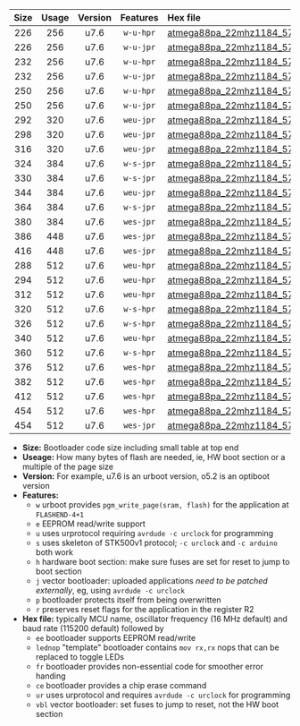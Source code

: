 |Size|Usage|Version|Features|Hex file|
|:-:|:-:|:-:|:-:|:--|
|226|256|u7.6|`w-u-hpr`|[atmega88pa_22mhz1184_57600bps_ur.hex](https://raw.githubusercontent.com/stefanrueger/urboot/main//atmega88pa_22mhz1184_57600bps_ur.hex)|
|226|256|u7.6|`w-u-jpr`|[atmega88pa_22mhz1184_57600bps_ur_vbl.hex](https://raw.githubusercontent.com/stefanrueger/urboot/main//atmega88pa_22mhz1184_57600bps_ur_vbl.hex)|
|232|256|u7.6|`w-u-hpr`|[atmega88pa_22mhz1184_57600bps_lednop_ur.hex](https://raw.githubusercontent.com/stefanrueger/urboot/main//atmega88pa_22mhz1184_57600bps_lednop_ur.hex)|
|232|256|u7.6|`w-u-jpr`|[atmega88pa_22mhz1184_57600bps_lednop_ur_vbl.hex](https://raw.githubusercontent.com/stefanrueger/urboot/main//atmega88pa_22mhz1184_57600bps_lednop_ur_vbl.hex)|
|250|256|u7.6|`w-u-hpr`|[atmega88pa_22mhz1184_57600bps_lednop_fr_ur.hex](https://raw.githubusercontent.com/stefanrueger/urboot/main//atmega88pa_22mhz1184_57600bps_lednop_fr_ur.hex)|
|250|256|u7.6|`w-u-jpr`|[atmega88pa_22mhz1184_57600bps_lednop_fr_ur_vbl.hex](https://raw.githubusercontent.com/stefanrueger/urboot/main//atmega88pa_22mhz1184_57600bps_lednop_fr_ur_vbl.hex)|
|292|320|u7.6|`weu-jpr`|[atmega88pa_22mhz1184_57600bps_ee_ur_vbl.hex](https://raw.githubusercontent.com/stefanrueger/urboot/main//atmega88pa_22mhz1184_57600bps_ee_ur_vbl.hex)|
|298|320|u7.6|`weu-jpr`|[atmega88pa_22mhz1184_57600bps_ee_lednop_ur_vbl.hex](https://raw.githubusercontent.com/stefanrueger/urboot/main//atmega88pa_22mhz1184_57600bps_ee_lednop_ur_vbl.hex)|
|316|320|u7.6|`weu-jpr`|[atmega88pa_22mhz1184_57600bps_ee_lednop_fr_ur_vbl.hex](https://raw.githubusercontent.com/stefanrueger/urboot/main//atmega88pa_22mhz1184_57600bps_ee_lednop_fr_ur_vbl.hex)|
|324|384|u7.6|`w-s-jpr`|[atmega88pa_22mhz1184_57600bps_vbl.hex](https://raw.githubusercontent.com/stefanrueger/urboot/main//atmega88pa_22mhz1184_57600bps_vbl.hex)|
|330|384|u7.6|`w-s-jpr`|[atmega88pa_22mhz1184_57600bps_lednop_vbl.hex](https://raw.githubusercontent.com/stefanrueger/urboot/main//atmega88pa_22mhz1184_57600bps_lednop_vbl.hex)|
|344|384|u7.6|`weu-jpr`|[atmega88pa_22mhz1184_57600bps_ee_lednop_fr_ce_ur_vbl.hex](https://raw.githubusercontent.com/stefanrueger/urboot/main//atmega88pa_22mhz1184_57600bps_ee_lednop_fr_ce_ur_vbl.hex)|
|364|384|u7.6|`w-s-jpr`|[atmega88pa_22mhz1184_57600bps_lednop_fr_vbl.hex](https://raw.githubusercontent.com/stefanrueger/urboot/main//atmega88pa_22mhz1184_57600bps_lednop_fr_vbl.hex)|
|380|384|u7.6|`wes-jpr`|[atmega88pa_22mhz1184_57600bps_ee_vbl.hex](https://raw.githubusercontent.com/stefanrueger/urboot/main//atmega88pa_22mhz1184_57600bps_ee_vbl.hex)|
|386|448|u7.6|`wes-jpr`|[atmega88pa_22mhz1184_57600bps_ee_lednop_vbl.hex](https://raw.githubusercontent.com/stefanrueger/urboot/main//atmega88pa_22mhz1184_57600bps_ee_lednop_vbl.hex)|
|416|448|u7.6|`wes-jpr`|[atmega88pa_22mhz1184_57600bps_ee_lednop_fr_vbl.hex](https://raw.githubusercontent.com/stefanrueger/urboot/main//atmega88pa_22mhz1184_57600bps_ee_lednop_fr_vbl.hex)|
|288|512|u7.6|`weu-hpr`|[atmega88pa_22mhz1184_57600bps_ee_ur.hex](https://raw.githubusercontent.com/stefanrueger/urboot/main//atmega88pa_22mhz1184_57600bps_ee_ur.hex)|
|294|512|u7.6|`weu-hpr`|[atmega88pa_22mhz1184_57600bps_ee_lednop_ur.hex](https://raw.githubusercontent.com/stefanrueger/urboot/main//atmega88pa_22mhz1184_57600bps_ee_lednop_ur.hex)|
|312|512|u7.6|`weu-hpr`|[atmega88pa_22mhz1184_57600bps_ee_lednop_fr_ur.hex](https://raw.githubusercontent.com/stefanrueger/urboot/main//atmega88pa_22mhz1184_57600bps_ee_lednop_fr_ur.hex)|
|320|512|u7.6|`w-s-hpr`|[atmega88pa_22mhz1184_57600bps.hex](https://raw.githubusercontent.com/stefanrueger/urboot/main//atmega88pa_22mhz1184_57600bps.hex)|
|326|512|u7.6|`w-s-hpr`|[atmega88pa_22mhz1184_57600bps_lednop.hex](https://raw.githubusercontent.com/stefanrueger/urboot/main//atmega88pa_22mhz1184_57600bps_lednop.hex)|
|340|512|u7.6|`weu-hpr`|[atmega88pa_22mhz1184_57600bps_ee_lednop_fr_ce_ur.hex](https://raw.githubusercontent.com/stefanrueger/urboot/main//atmega88pa_22mhz1184_57600bps_ee_lednop_fr_ce_ur.hex)|
|360|512|u7.6|`w-s-hpr`|[atmega88pa_22mhz1184_57600bps_lednop_fr.hex](https://raw.githubusercontent.com/stefanrueger/urboot/main//atmega88pa_22mhz1184_57600bps_lednop_fr.hex)|
|376|512|u7.6|`wes-hpr`|[atmega88pa_22mhz1184_57600bps_ee.hex](https://raw.githubusercontent.com/stefanrueger/urboot/main//atmega88pa_22mhz1184_57600bps_ee.hex)|
|382|512|u7.6|`wes-hpr`|[atmega88pa_22mhz1184_57600bps_ee_lednop.hex](https://raw.githubusercontent.com/stefanrueger/urboot/main//atmega88pa_22mhz1184_57600bps_ee_lednop.hex)|
|412|512|u7.6|`wes-hpr`|[atmega88pa_22mhz1184_57600bps_ee_lednop_fr.hex](https://raw.githubusercontent.com/stefanrueger/urboot/main//atmega88pa_22mhz1184_57600bps_ee_lednop_fr.hex)|
|454|512|u7.6|`wes-hpr`|[atmega88pa_22mhz1184_57600bps_ee_lednop_fr_ce.hex](https://raw.githubusercontent.com/stefanrueger/urboot/main//atmega88pa_22mhz1184_57600bps_ee_lednop_fr_ce.hex)|
|454|512|u7.6|`wes-jpr`|[atmega88pa_22mhz1184_57600bps_ee_lednop_fr_ce_vbl.hex](https://raw.githubusercontent.com/stefanrueger/urboot/main//atmega88pa_22mhz1184_57600bps_ee_lednop_fr_ce_vbl.hex)|

- **Size:** Bootloader code size including small table at top end
- **Useage:** How many bytes of flash are needed, ie, HW boot section or a multiple of the page size
- **Version:** For example, u7.6 is an urboot version, o5.2 is an optiboot version
- **Features:**
  + `w` urboot provides `pgm_write_page(sram, flash)` for the application at `FLASHEND-4+1`
  + `e` EEPROM read/write support
  + `u` uses urprotocol requiring `avrdude -c urclock` for programming
  + `s` uses skeleton of STK500v1 protocol; `-c urclock` and `-c arduino` both work
  + `h` hardware boot section: make sure fuses are set for reset to jump to boot section
  + `j` vector bootloader: uploaded applications *need to be patched externally*, eg, using `avrdude -c urclock`
  + `p` bootloader protects itself from being overwritten
  + `r` preserves reset flags for the application in the register R2
- **Hex file:** typically MCU name, oscillator frequency (16 MHz default) and baud rate (115200 default) followed by
  + `ee` bootloader supports EEPROM read/write
  + `lednop` "template" bootloader contains `mov rx,rx` nops that can be replaced to toggle LEDs
  + `fr` bootloader provides non-essential code for smoother error handing
  + `ce` bootloader provides a chip erase command
  + `ur` uses urprotocol and requires `avrdude -c urclock` for programming
  + `vbl` vector bootloader: set fuses to jump to reset, not the HW boot section
